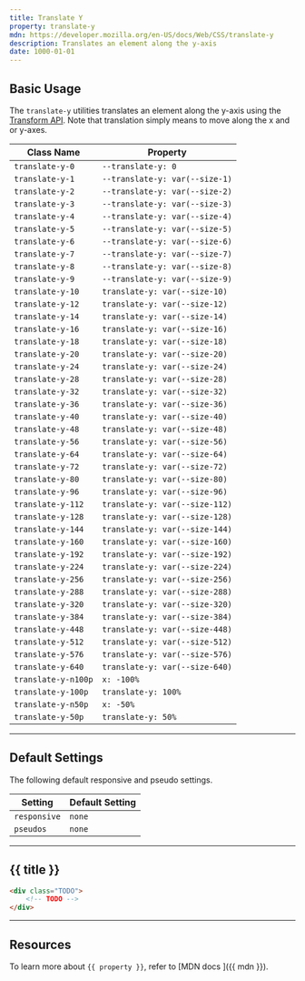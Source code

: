```yaml
---
title: Translate Y
property: translate-y
mdn: https://developer.mozilla.org/en-US/docs/Web/CSS/translate-y
description: Translates an element along the y-axis
date: 1000-01-01
---
```


## Basic Usage

The `translate-y` utilities translates an element along the y-axis using the [Transform API](TODO). Note that translation simply means to move along the x and or y-axes.

| Class Name          | Property                       |
| ------------------- | ------------------------------ |
| `translate-y-0`     | `--translate-y: 0`             |
| `translate-y-1`     | `--translate-y: var(--size-1)` |
| `translate-y-2`     | `--translate-y: var(--size-2)` |
| `translate-y-3`     | `--translate-y: var(--size-3)` |
| `translate-y-4`     | `--translate-y: var(--size-4)` |
| `translate-y-5`     | `--translate-y: var(--size-5)` |
| `translate-y-6`     | `--translate-y: var(--size-6)` |
| `translate-y-7`     | `--translate-y: var(--size-7)` |
| `translate-y-8`     | `--translate-y: var(--size-8)` |
| `translate-y-9`     | `--translate-y: var(--size-9)` |
| `translate-y-10`    | `translate-y: var(--size-10)`  |
| `translate-y-12`    | `translate-y: var(--size-12)`  |
| `translate-y-14`    | `translate-y: var(--size-14)`  |
| `translate-y-16`    | `translate-y: var(--size-16)`  |
| `translate-y-18`    | `translate-y: var(--size-18)`  |
| `translate-y-20`    | `translate-y: var(--size-20)`  |
| `translate-y-24`    | `translate-y: var(--size-24)`  |
| `translate-y-28`    | `translate-y: var(--size-28)`  |
| `translate-y-32`    | `translate-y: var(--size-32)`  |
| `translate-y-36`    | `translate-y: var(--size-36)`  |
| `translate-y-40`    | `translate-y: var(--size-40)`  |
| `translate-y-48`    | `translate-y: var(--size-48)`  |
| `translate-y-56`    | `translate-y: var(--size-56)`  |
| `translate-y-64`    | `translate-y: var(--size-64)`  |
| `translate-y-72`    | `translate-y: var(--size-72)`  |
| `translate-y-80`    | `translate-y: var(--size-80)`  |
| `translate-y-96`    | `translate-y: var(--size-96)`  |
| `translate-y-112`   | `translate-y: var(--size-112)` |
| `translate-y-128`   | `translate-y: var(--size-128)` |
| `translate-y-144`   | `translate-y: var(--size-144)` |
| `translate-y-160`   | `translate-y: var(--size-160)` |
| `translate-y-192`   | `translate-y: var(--size-192)` |
| `translate-y-224`   | `translate-y: var(--size-224)` |
| `translate-y-256`   | `translate-y: var(--size-256)` |
| `translate-y-288`   | `translate-y: var(--size-288)` |
| `translate-y-320`   | `translate-y: var(--size-320)` |
| `translate-y-384`   | `translate-y: var(--size-384)` |
| `translate-y-448`   | `translate-y: var(--size-448)` |
| `translate-y-512`   | `translate-y: var(--size-512)` |
| `translate-y-576`   | `translate-y: var(--size-576)` |
| `translate-y-640`   | `translate-y: var(--size-640)` |
| `translate-y-n100p` | `x: -100%`                     |
| `translate-y-100p`  | `translate-y: 100%`            |
| `translate-y-n50p`  | `x: -50%`                      |
| `translate-y-50p`   | `translate-y: 50%`             |

---

## Default Settings

The following default responsive and pseudo settings.

| Setting      | Default Setting |
| ------------ | --------------- |
| `responsive` | `none`          |
| `pseudos`    | `none`          |

---

## {{ title }}

<div class="bg-silver-200 p-20 h-256 radius-md flex flex-wrap align-content-center">
  <!-- ... -->
</div>

```html
<div class="TODO">
	<!-- TODO -->
</div>
```

---

## Resources

To learn more about `{{ property }}`, refer to [MDN docs <i class="far fa-external-link ml-6"></i>]({{ mdn }}).
